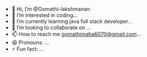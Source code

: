 - 👋 Hi, I’m @Gomathi-lakshmanan
- 👀 I’m interested in coding...
- 🌱 I’m currently learning java full stack developer...
- 💞️ I’m looking to collaborate on ...
- 📫 How to reach me gomathimaha6070@gmail.com...
- 😄 Pronouns: ...
- ⚡ Fun fact: ...

<!---
Gomathi-lakshmanan/Gomathi-lakshmanan is a ✨ special ✨ repository because its `README.md` (this file) appears on your GitHub profile.
You can click the Preview link to take a look at your changes.
--->
